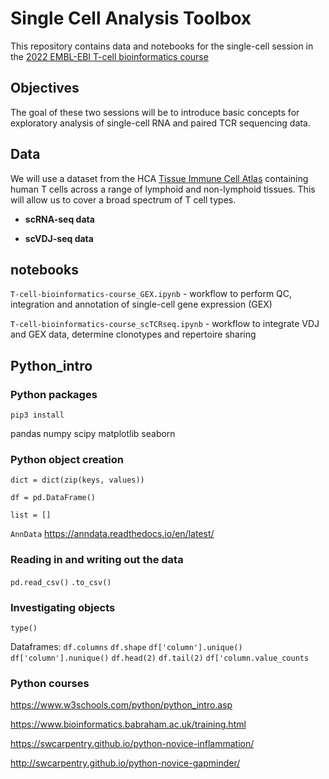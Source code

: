 # Single Cell Analysis Toolbox

This repository contains data and notebooks for the single-cell session in the [2022 EMBL-EBI T-cell bioinformatics course](https://www.ebi.ac.uk/training/events/bioinformatics-t-cell-immunology-2022/)

## Objectives 

The goal of these two sessions will be to introduce basic concepts for exploratory analysis of single-cell RNA and paired TCR sequencing data.

## Data

We will use a dataset from the HCA [Tissue Immune Cell Atlas](https://www.science.org/doi/10.1126/science.abl5197) containing human T cells across a range of lymphoid and non-lymphoid tissues. This will allow us to cover a broad spectrum of T cell types.

* **scRNA-seq data**

* **scVDJ-seq data**

## notebooks

```T-cell-bioinformatics-course_GEX.ipynb``` - workflow to perform QC, integration and annotation of single-cell gene expression (GEX)

```T-cell-bioinformatics-course_scTCRseq.ipynb``` - workflow to integrate VDJ and GEX data, determine clonotypes and repertoire sharing

## Python_intro

### Python packages

```pip3 install```

pandas 
numpy
scipy
matplotlib
seaborn

### Python object creation

```dict = dict(zip(keys, values))```

```df = pd.DataFrame()```

```list = []```

```AnnData``` https://anndata.readthedocs.io/en/latest/

### Reading in and writing out the data

```pd.read_csv()``` ```.to_csv()```

### Investigating objects

```type()``` 

Dataframes:
```df.columns``` ```df.shape``` ```df['column'].unique()``` ```df['column'].nunique()``` ```df.head(2)``` ```df.tail(2)```
```df['column.value_counts```

### Python courses
https://www.w3schools.com/python/python_intro.asp

https://www.bioinformatics.babraham.ac.uk/training.html

https://swcarpentry.github.io/python-novice-inflammation/

http://swcarpentry.github.io/python-novice-gapminder/
